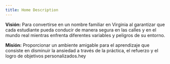```yaml
---
title: Home Description
---
```

**Visión:** Para convertirse en un nombre familiar en Virginia al garantizar que cada estudiante pueda conducir de manera segura en las calles y en el mundo real mientras enfrenta diferentes variables y peligros de su entorno.

**Misión:** Proporcionar un ambiente amigable para el aprendizaje que consiste en disminuir la ansiedad a través de la práctica, el refuerzo y el logro de objetivos personalizados.hey